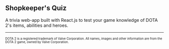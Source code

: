 ## Shopkeeper's Quiz
A trivia web-app built with React.js to test your game knowledge of DOTA 2's items, abilities and heroes.

---
<sub><sup>
DOTA 2 is a registered trademark of Valve Corporation. All names, images and other information are from the DOTA 2 game, owned by Valve Corporation.
</sup></sub>